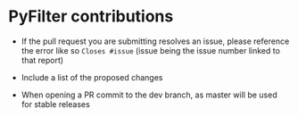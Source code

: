 PyFilter contributions
====================================

- If the pull request you are submitting resolves an issue, please reference the error like so `Closes #issue` (issue being the issue number linked to that report)
  
- Include a list of the proposed changes

- When opening a PR commit to the dev branch, as master will be used for stable releases

